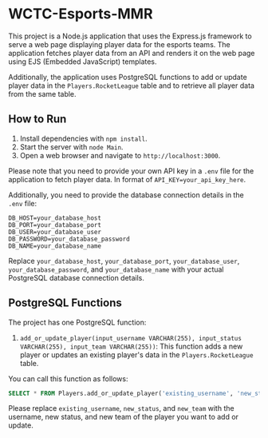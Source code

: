 # WCTC-Esports-MMR

This project is a Node.js application that uses the Express.js framework to serve a web page displaying player data for the esports teams. The application fetches player data from an API and renders it on the web page using EJS (Embedded JavaScript) templates.

Additionally, the application uses PostgreSQL functions to add or update player data in the `Players.RocketLeague` table and to retrieve all player data from the same table.

## How to Run

1. Install dependencies with `npm install`.
2. Start the server with `node Main`.
3. Open a web browser and navigate to `http://localhost:3000`.

Please note that you need to provide your own API key in a `.env` file for the application to fetch player data. In format of `API_KEY=your_api_key_here`.

Additionally, you need to provide the database connection details in the `.env` file:

```env
DB_HOST=your_database_host
DB_PORT=your_database_port
DB_USER=your_database_user
DB_PASSWORD=your_database_password
DB_NAME=your_database_name
```

Replace `your_database_host`, `your_database_port`, `your_database_user`, `your_database_password`, and `your_database_name` with your actual PostgreSQL database connection details.

## PostgreSQL Functions

The project has one PostgreSQL function:

1. `add_or_update_player(input_username VARCHAR(255), input_status VARCHAR(255), input_team VARCHAR(255))`: This function adds a new player or updates an existing player's data in the `Players.RocketLeague` table.

You can call this function as follows:

```sql
SELECT * FROM Players.add_or_update_player('existing_username', 'new_status', 'new_team');
```

Please replace `existing_username`, `new_status`, and `new_team` with the username, new status, and new team of the player you want to add or update.